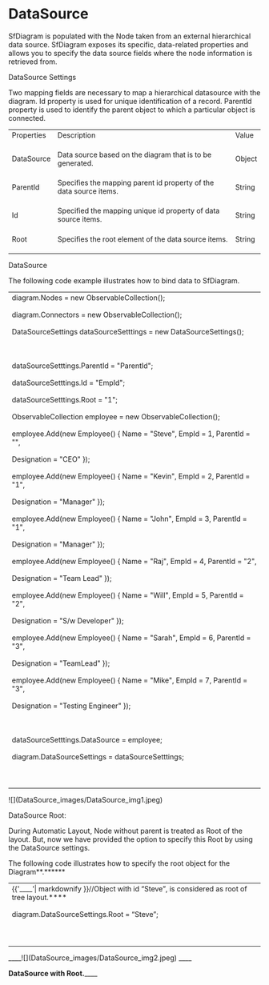 # DataSource

SfDiagram is populated with the Node taken from an external hierarchical data source. SfDiagram exposes its specific, data-related properties and allows you to specify the data source fields where the node information is retrieved from.

DataSource Settings

Two mapping fields are necessary to map a hierarchical datasource with the diagram. Id property is used for unique identification of a record. ParentId property is used to identify the parent object to which a particular object is connected.

<table>
<tr>
<td>
Properties<br/><br/></td><td>
Description<br/><br/></td><td>
Value<br/><br/></td></tr>
<tr>
<td>
DataSource <br/><br/></td><td>
Data source based on the diagram that is to be generated.<br/><br/></td><td>
Object<br/><br/></td></tr>
<tr>
<td>
ParentId<br/><br/></td><td>
Specifies the mapping parent id property of the data source items.<br/><br/></td><td>
String<br/><br/></td></tr>
<tr>
<td>
Id<br/><br/></td><td>
Specified the mapping unique id property of data source items.<br/><br/></td><td>
String<br/><br/></td></tr>
<tr>
<td>
Root<br/><br/></td><td>
Specifies the root element of the data source items.<br/><br/></td><td>
String<br/><br/></td></tr>
</table>
DataSource

The following code example illustrates how to bind data to SfDiagram.

<table>
<tr>
<td>
diagram.Nodes = new ObservableCollection<Node>();<br/><br/>diagram.Connectors = new ObservableCollection<Connector>();<br/><br/>DataSourceSettings dataSourceSetttings = new DataSourceSettings();<br/><br/><br/><br/>dataSourceSetttings.ParentId = "ParentId";<br/><br/>dataSourceSetttings.Id = "EmpId";<br/><br/>dataSourceSetttings.Root = "1";<br/><br/>ObservableCollection<Employee> employee = new ObservableCollection<Employee>();<br/><br/>employee.Add(new Employee() { Name = "Steve", EmpId = 1, ParentId = "",<br/><br/>Designation = "CEO" });<br/><br/>employee.Add(new Employee() { Name = "Kevin", EmpId = 2, ParentId = "1", <br/><br/>Designation = "Manager" });<br/><br/>employee.Add(new Employee() { Name = "John", EmpId = 3, ParentId = "1", <br/><br/>Designation = "Manager" });<br/><br/>employee.Add(new Employee() { Name = "Raj", EmpId = 4, ParentId = "2", <br/><br/>Designation = "Team Lead" });<br/><br/>employee.Add(new Employee() { Name = "Will", EmpId = 5, ParentId = "2", <br/><br/>Designation = "S/w Developer" });<br/><br/>employee.Add(new Employee() { Name = "Sarah", EmpId = 6, ParentId = "3", <br/><br/>Designation = "TeamLead" });<br/><br/>employee.Add(new Employee() { Name = "Mike", EmpId = 7, ParentId = "3",<br/><br/>Designation = "Testing Engineer" });<br/><br/><br/><br/>dataSourceSetttings.DataSource = employee;<br/><br/>diagram.DataSourceSettings = dataSourceSetttings;<br/><br/><br/><br/></td></tr>
</table>
![](DataSource_images/DataSource_img1.jpeg)


DataSource Root:

During Automatic Layout, Node without parent is treated as Root of the layout. But, now we have provided the option to specify this Root by using the DataSource settings.

The following code illustrates how to specify the root object for the Diagram**.******

<table>
<tr>
<td>
{{'____'| markdownify }}//Object with id “Steve”, is considered as root of tree layout.****<br/><br/>diagram.DataSourceSettings.Root = “Steve”;<br/><br/><br/><br/></td></tr>
</table>
____![](DataSource_images/DataSource_img2.jpeg)
____

______DataSource__ __with__ __Root____.______

